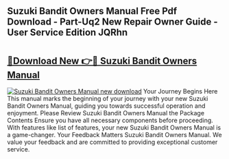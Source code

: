 ## Suzuki Bandit Owners Manual Free Pdf Download - Part-Uq2 New Repair Owner Guide - User Service Edition JQRhn

# <h2><a href="http://bc6672.oget.top/?id=Suzuki+Bandit+Owners+Manual">🔗Download New 👉🔴 Suzuki Bandit Owners Manual</a></h2>

[![Suzuki Bandit Owners Manual new download](https://i.imgur.com/5g1atiW.png)](http://bc6672.oget.top/?id=Suzuki+Bandit+Owners+Manual)
Your Journey Begins Here This manual marks the beginning of your journey with your new Suzuki Bandit Owners Manual, guiding you towards successful operation and enjoyment. Please Review Suzuki Bandit Owners Manual the Package Contents Ensure you have all necessary components before proceeding. With features like list of features, your new Suzuki Bandit Owners Manual is a game-changer. Your Feedback Matters Suzuki Bandit Owners Manual. We value your feedback and are committed to providing exceptional customer service.

